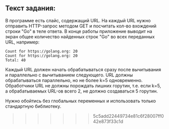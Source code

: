 ## Текст задания:

В программе есть слайс, содержащий URL. На каждый URL нужно отправить HTTP-запрос методом GET
и посчитать кол-во вхождений строки "Go" в теле ответа. В конце работы приложение выводит на экран общее количество найденных строк "Go" во всех переданных URL, например:

```
Count for https://golang.org: 20
Count for https://golang.org: 20
Total: 40
```

Каждый URL должен начать обрабатываться сразу после вычитывания и параллельно с вычитыванием следующего. URL должны обрабатываться параллельно, но не более k=5 одновременно. Обработчики URL не должны порождать лишних горутин, т.е. если k=5, а обрабатываемых URL-ов всего 2, не должно создаваться 5 горутин.

Нужно обойтись без глобальных переменных и использовать только стандартную библиотеку.
>>>>>>> 5c5add22449734e81c6f28007ff042e873f33c1d
